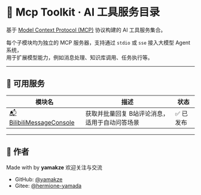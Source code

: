# 🧠 Mcp Toolkit · AI 工具服务目录

基于 [Model Context Protocol (MCP)](https://github.com/modelcontextprotocol/spec) 协议构建的 AI 工具服务集合。

每个子模块均为独立的 MCP 服务器，支持通过 `stdio` 或 `sse` 接入大模型 Agent 系统，  
用于扩展模型能力，例如消息处理、知识库调用、任务执行等。

---

## 🧰 可用服务

| 模块名                                                           | 描述 | 状态 |
|---------------------------------------------------------------|------|------|
| [📬 BilibiliMessageConsole](BilibiliMessageConsole/README.md) | 获取并批量回复 B站评论消息，适用于自动问答场景 | ✅ 已发布 |

---

## 👤 作者

Made with  by **yamakze**
欢迎关注与交流
* GitHub: [@yamakze](https://github.com/yamakze)
* Gitee: [@hermione-yamada](https://gitee.com/hermione-yamada)